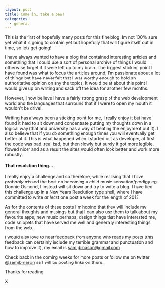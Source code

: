 ```yaml
---
layout: post
title: Come in… take a pew!
categories:
  - general
---
```

This is the first of hopefully many posts for this fine blog. Im not 100% sure yet what it is going to contain yet but hopefully that will figure itself out in time, so lets get going!

I have always wanted to have a blog that contained interesting articles and something that I could use a sort of personal archive of things I would otherwise forget if it were left up to  my brain. The biggest sticking point I have found was what to focus the articles around, I'm passionate about a lot of things but have never felt that I was worthy enough to hold an authoritative opinion on any the topics, It would be at about this point I would give up on writing and sack off the idea for another few months.

However, I now believe I have a fairly strong grasp of the web development world and the languages that surround that if I were to open my mouth it wouldn't be drivel.

Writing has always been a sticking point for me, I really enjoy it but have found it hard to sit down and concentrate putting my thoughts down in a logical way (that and university has a way of beating the enjoyment out it). I also believe that if you do something enough times you will eventually get better at it. This is what happened when I started out as developer, at first the code was bad..real bad, but then slowly but surely it got more legible, flowed nicer and as a result the sites would often look better and work more robustly.

#### That resolution thing…

I really enjoy a challenge and so therefore, while realising that I have *probably* missed the boat on becoming a child music sensation/prodigy eg. Donnie Osmond, I instead will sit down and try to write a blog. I have tied this challenge up in a New Years Resolution type shell, where I have committed to write *at least* one post a week for the length of 2013.

As for the contents of these posts I'm hoping that they will include my general thoughts and musings but that I can also use them to talk about my favourite apps, new music perhaps, design things that have interested me, code snippets that have served me well and generally interesting things from the web.

I would also love to hear feedback from anyone who reads my posts (this feedback can certainly include my terrible grammar and punctuation and how to improve it), my email is sam.jbmason@gmail.com

Check back in the coming weeks for more posts or follow me on twitter [@samjbmason](http://twitter.com/samjbmason) as I will be posting links on there.

Thanks for reading

X